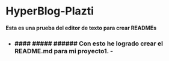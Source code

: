 # HyperBlog-Plazti
**Esta es una prueba del editor de texto para crear READMEs**
- ### #### ##### ###### Con esto he logrado crear el README.md para mi proyecto1. - 